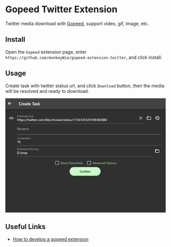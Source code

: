 # Gopeed Twitter Extension

Twitter media download with [Gopeed](https://gopeed.com), support video, gif, image, etc.

## Install

Open the `Gopeed` extension page, enter `https://github.com/monkeyWie/gopeed-extension-twitter`, and click install.

## Usage

Create task with twitter status url, and click `Download` button, then the media will be resolved and ready to download.

![](image/create.gif)

## Useful Links

- [How to develop a gopeed extension](https://docs.gopeed.com/dev-extension.html)
